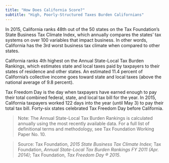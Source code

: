 ```yaml
---
title: "How Does California Score?"
subtitle: "High, Poorly-Structured Taxes Burden Californians"
---
```

In 2015, California ranks 48th out of the 50 states on the Tax Foundation’s State Business Tax Climate Index, which annually compares the states’ tax systems on over 100 variables that impact business. In other words, California has the 3rd worst business tax climate when compared to other states.

California ranks 4th highest on the Annual State-Local Tax Burden Rankings, which estimates state and local taxes paid by taxpayers to their states of residence and other states. An estimated 11.4 percent of California’s collective income goes toward state and local taxes (above the national average of 9.8 percent).

Tax Freedom Day is the day when taxpayers have earned enough to pay their total combined federal, state, and local tax bill for the year. In 2015, California taxpayers worked 122 days into the year (until May
3) to pay their total tax bill. Forty-six states celebrated Tax Freedom Day before California.

> Note: The Annual State-Local Tax Burden Rankings is calculated annually using the most recently available data. For a full list of definitional terms and methodology, see Tax Foundation Working Paper No. 10.

> Source: Tax Foundation, *2015 State Business Tax Climate Index*; Tax Foundation, *Annual State-Local Tax Burden Rankings FY 2011 (Apr. 2014)*; Tax Foundation, *Tax Freedom Day ® 2015*.
